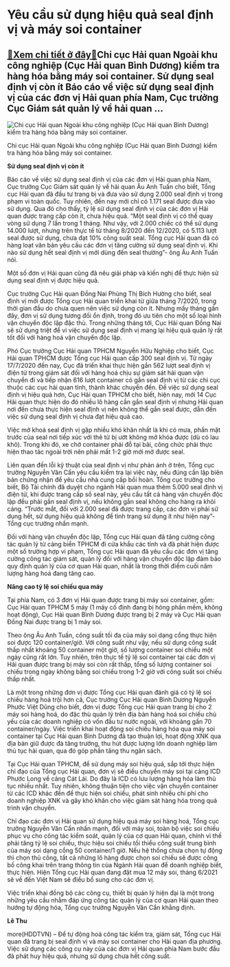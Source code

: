 Yêu cầu sử dụng hiệu quả seal định vị và máy soi container
==========================================================

[:gift:Xem chi tiết ở đây:gift:](https://hddtvn.com/yeu-cau-su-dung-hieu-qua-seal-dinh-vi-va-may-soi-container-2/)Chi cục Hải quan Ngoài khu công nghiệp (Cục Hải quan Bình Dương) kiểm tra hàng hóa bằng máy soi container. Sử dụng seal định vị còn ít Báo cáo về việc sử dụng seal định vị của các đơn vị Hải quan phía Nam, Cục trưởng Cục Giám sát quản lý về hải quan …
-----------------------------------------------------------------------------------------------------------------------------------------------------------------------------------------------------------------------------------------------------------





![Chi cục Hải quan Ngoài khu công nghiệp (Cục Hải quan Bình Dương) kiểm tra hàng hóa bằng máy soi container.](https://hddtvn.com/wp-content/uploads/2021/01/4811_4-1013_may_soi.jpg "Chi cục Hải quan Ngoài khu công nghiệp (Cục Hải quan Bình Dương) kiểm tra hàng hóa bằng máy soi container.")


Chi cục Hải quan Ngoài khu công nghiệp (Cục Hải quan Bình Dương) kiểm tra hàng hóa bằng máy soi container.



**Sử dụng seal định vị còn ít**


Báo cáo về việc sử dụng seal định vị của các đơn vị Hải quan phía Nam, Cục trưởng Cục Giám sát quản lý về hải quan Âu Anh Tuấn cho biết, Tổng cục Hải quan đã đầu tư trang bị và đưa vào sử dụng 2.000 seal định vị trong phạm vi toàn quốc. Tuy nhiên, đến nay mới chỉ có 1.171 seal được đưa vào sử dụng. Qua đó cho thấy, tỷ lệ sử dụng seal định vị của các đơn vị Hải quan được trang cấp còn ít, chưa hiệu quả. “Một seal định vị có thể quay vòng sử dụng 7 lần trong 1 tháng. Như vậy, với 2.000 chiếc có thể sử dụng 14.000 lượt, nhưng trên thực tế từ tháng 8/2020 đến 12/2020, có 5.113 lượt seal được sử dụng, chưa đạt 10% công suất seal. Tổng cục Hải quan đã có hàng loạt văn bản yêu cầu các đơn vị tăng cường sử dụng seal định vị. Khi nào sử dụng hết seal định vị mới dùng đến seal thường”- ông Âu Anh Tuấn nói.


Một số đơn vị Hải quan cũng đã nêu giải pháp và kiến nghị để thực hiện sử dụng seal định vị được hiệu quả.


Cục trưởng Cục Hải quan Đồng Nai Phùng Thị Bích Hường cho biết, seal định vị mới được Tổng cục Hải quan triển khai từ giữa tháng 7/2020, trong thời gian đầu do chưa quen nên việc sử dụng còn ít. Nhưng mấy tháng gần đây, đơn vị sử dụng tương đối ổn định, trong đó ưu tiên cho một số loại hình vận chuyển độc lập đặc thù. Trong những tháng tới, Cục Hải quan Đồng Nai sẽ sử dụng triệt để vì việc sử dụng seal định vị mang lại hiệu quả quản lý rất tốt đối với hàng hoá vận chuyển độc lập.


Phó Cục trưởng Cục Hải quan TPHCM Nguyễn Hữu Nghiệp cho biết, Cục Hải quan TPHCM được Tổng cục Hải quan cấp 300 seal định vị. Từ ngày 17/7/2020 đến nay, Cục đã triển khai thực hiện gắn 562 lượt seal định vị điện tử trong giám sát đối với hàng hoá chịu sự giám sát hải quan vận chuyển đi và tiếp nhận 616 lượt container có gắn seal định vị từ các chi cục thuộc các cục hải quan tỉnh, thành khác chuyển đến. Để việc sử dụng seal định vị hiệu quả hơn, Cục Hải quan TPHCM cho biết, hiện nay, mới 14 Cục Hải quan thực hiện do đó nhiều lô hàng cần gắn seal định vị nhưng Hải quan nơi đến chưa thực hiện seal định vị nên không thể gắn seal được, dẫn đến việc sử dụng seal định vị chưa đạt hiệu quả cao.


Việc mở khoá seal định vị gặp nhiều khó khăn nhất là khi có mưa, phần mặt trước của seal nơi tiếp xúc với thẻ từ bị ướt không mở khóa được (dù có lau khô). Trong khi đó, xe chở container phải đỗ tại bãi, công chức phải thực hiện thao tác ngoài trời nên phải mất 1-2 giờ mới mở được seal.


Liên quan đến lỗi kỹ thuật của seal định vị như phản ánh ở trên, Tổng cục trưởng Nguyễn Văn Cẩn yêu cầu kiểm tra lại việc này, nếu đúng cần lập biên bản chứng nhận để yêu cầu nhà cung cấp bồi hoàn. Tổng cục trưởng cho biết, Bộ Tài chính đã duyệt cho ngành Hải quan mua thêm 5.000 seal định vị điện tử, khi được trang cấp số seal này, yêu cầu tất cả hàng vận chuyển độc lập đều phải gắn seal định vị, nếu không gắn seal không cho hàng ra khỏi cảng. “Trước mắt, đối với 2.000 seal đã được trang cấp, các đơn vị phải sử dụng hết, sử dụng hiệu quả không để tình trạng sử dụng ít như hiện nay”- Tổng cục trưởng nhấn mạnh.


Đối với hàng vận chuyển độc lập, Tổng cục Hải quan đã tăng cường công tác quản lý từ cảng biển TPHCM đi cửa khẩu các tỉnh và đã phát hiện được một số trường hợp vi phạm, Tổng cục Hải quan đã yêu cầu các đơn vị tăng cường công tác giám sát, quản lý đối với hàng vận chuyển độc lập đảm bảo quy định quản lý của cơ quan Hải quan, nhất là trong thời điểm cuối năm lượng hàng hoá đang tăng cao.


**Nâng cao tỷ lệ soi chiếu qua máy**


Tại phía Nam, có 3 đơn vị Hải quan được trang bị máy soi container, gồm: Cục Hải quan TPHCM 5 máy (1 máy cố định đang bị hỏng phần mềm, không hoạt động), Cục Hải quan Bình Dương được trang bị 2 máy và Cục Hải quan Đồng Nai được trang bị 1 máy soi.


Theo ông Âu Anh Tuấn, công suất tối đa của máy soi dạng cổng thực hiện soi được 120 container/giờ. Với công suất như vậy, nếu sử dụng công suất thấp nhất khoảng 50 container một giờ, số lượng container soi chiếu một ngày cũng rất lớn. Tuy nhiên, trên thực tế tỷ lệ soi container tại các đơn vị Hải quan được trang bị máy soi còn rất thấp, tổng số lượng container soi chiếu trong ngày không bằng soi chiếu trong 1-2 giờ với công suất soi chiếu thấp nhất.


Là một trong những đơn vị được Tổng cục Hải quan đánh giá có tỷ lệ soi chiếu hàng hoá trội hơn cả, Cục trưởng Cục Hải quan Bình Dương Nguyễn Phước Việt Dũng cho biết, đơn vị được Tổng cục Hải quan trang bị cho 2 máy soi hàng hoá, do đặc thù quản lý trên địa bàn hàng hoá soi chiếu chủ yếu của các doanh nghiệp có vốn đầu tư nước ngoài, với khoảng gần 70 container/ngày. Việc triển khai hoạt động soi chiếu hàng hóa qua máy soi container tại Cục Hải quan Bình Dương đã tạo thuận lợi, hoạt động XNK qua địa bàn giữ được đà tăng trưởng, thu hút được lượng lớn doanh nghiệp làm thủ tục hải quan, qua đó góp phần tăng thu ngân sách.


Tại Cục Hải quan TPHCM, để sử dụng máy soi hiệu quả, sắp tới thực hiện chỉ đạo của Tổng cục Hải quan, đơn vị sẽ điều chuyển máy soi tại cảng ICD Phước Long về cảng Cát Lái. Do đây là ICD có lưu lượng hàng hóa làm thủ tục nhiều nhất. Tuy nhiên, không thuận tiện cho việc vận chuyển container từ các ICD khác đến để thực hiện soi chiếu, phát sinh nhiều chi phí cho doanh nghiệp XNK và gây khó khăn cho việc giám sát hàng hóa trong quá trình vận chuyển.


Chỉ đạo các đơn vị Hải quan sử dụng hiệu quả máy soi hàng hoá, Tổng cục trưởng Nguyễn Văn Cẩn nhấn mạnh, đối với máy soi, toàn bộ việc soi chiếu phục vụ cho công tác kiểm soát, quản lý của cơ quan Hải quan, chính vì thế phải tăng tỷ lệ soi chiếu, thực hiệu soi chiếu tối thiểu công suất trung bình của máy soi dạng cổng 50 container/1 giờ. Nếu hệ thống chưa chọn tự động thì chọn thủ công, tất cả những lô hàng được chọn soi chiếu sẽ được công bố công khai trên trang thông tin của Ngành Hải quan để doanh nghiệp biết, thực hiện. Hiện Tổng cục Hải quan đang đặt mua 12 máy soi, tháng 6/2021 sẽ về đến Việt Nam sẽ điều bổ sung cho các đơn vị.


Việc triển khai đồng bộ các công cụ, thiết bị quản lý hiện đại là một trong những yêu cầu nhằm đáp ứng công tác quản lý của cơ quan Hải quan theo hướng tự động hóa, Tổng cục trưởng Nguyễn Văn Cẩn khẳng định.




**Lê Thu**



more(HDDTVN) – Để tự động hoá công tác kiểm tra, giám sát, Tổng cục Hải quan đã trang bị seal định vị và máy soi container cho Hải quan địa phương. Việc sử dụng các công cụ này của các đơn vị Hải quan phía Nam bước đầu đã phát huy hiệu quả, nhưng sử dụng chưa hết công suất.

